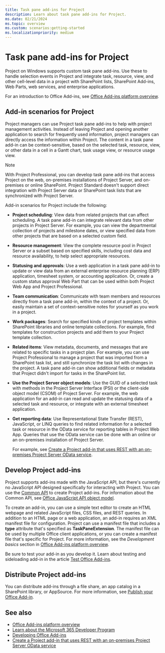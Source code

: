 ```yaml
---
title: Task pane add-ins for Project
description: Learn about task pane add-ins for Project.
ms.date: 02/21/2024
ms.topic: overview
ms.custom: scenarios:getting-started
ms.localizationpriority: medium
---
```


# Task pane add-ins for Project

Project on Windows supports custom task pane add-ins. Use these to handle selection events in Project and integrate task, resource, view, and other cell-level data in a project with SharePoint lists, SharePoint Add-ins, Web Parts, web services, and enterprise applications.

For an introduction to Office Add-ins, see [Office Add-ins platform overview](../overview/office-add-ins.md).

## Add-in scenarios for Project

Project managers can use Project task pane add-ins to help with project management activities. Instead of leaving Project and opening another application to search for frequently used information, project managers can directly access the information within Project. The content in a task pane add-in can be context-sensitive, based on the selected task, resource, view, or other data in a cell in a Gantt chart, task usage view, or resource usage view.

> [!NOTE]
> With Project Professional, you can develop task pane add-ins that access Project on the web, on-premises installations of Project Server, and on-premises or online SharePoint. Project Standard doesn't support direct integration with Project Server data or SharePoint task lists that are synchronized with Project Server.

Add-in scenarios for Project include the following:

- **Project scheduling**: View data from related projects that can affect scheduling. A task pane add-in can integrate relevant data from other projects in Project Server. For example, you can view the departmental collection of projects and milestone dates, or view specified data from other projects that are based on a selected custom field.

- **Resource management**: View the complete resource pool in Project Server or a subset based on specified skills, including cost data and resource availability, to help select appropriate resources.

- **Statusing and approvals**: Use a web application in a task pane add-in to update or view data from an external enterprise resource planning (ERP) application, timesheet system, or accounting application. Or, create a custom status approval Web Part that can be used within both Project Web App and Project Professional.

- **Team communication**: Communicate with team members and resources directly from a task pane add-in, within the context of a project. Or, easily maintain a set of context-sensitive notes for yourself as you work in a project.

- **Work packages**: Search for specified kinds of project templates within SharePoint libraries and online template collections. For example, find templates for construction projects and add them to your Project template collection.

- **Related items**: View metadata, documents, and messages that are related to specific tasks in a project plan. For example, you can use Project Professional to manage a project that was imported from a SharePoint task list, and still synchronize the task list with changes in the project. A task pane add-in can show additional fields or metadata that Project didn't import for tasks in the SharePoint list.

- **Use the Project Server object models**: Use the GUID of a selected task with methods in the Project Server Interface (PSI) or the client-side object model (CSOM) of Project Server. For example, the web application for an add-in can read and update the statusing data of a selected task and resource, or integrate with an external timesheet application.

- **Get reporting data**: Use Representational State Transfer (REST), JavaScript, or LINQ queries to find related information for a selected task or resource in the OData service for reporting tables in Project Web App. Queries that use the OData service can be done with an online or an on-premises installation of Project Server.

    For example, see [Create a Project add-in that uses REST with an on-premises Project Server OData service](../project/create-a-project-add-in-that-uses-rest-with-an-on-premises-odata-service.md).

## Develop Project add-ins

Project supports add-ins made with the JavaScript API, but there's currently no JavaScript API designed specifically for interacting with Project. You can use the [Common API](/javascript/api/office) to create Project add-ins. For information about the Common API, see [Office JavaScript API object model](../develop/office-javascript-api-object-model.md).

To create an add-in, you can use a simple text editor to create an HTML webpage and related JavaScript files, CSS files, and REST queries. In addition to an HTML page or a web application, an add-in requires an XML manifest file for configuration. Project can use a manifest file that includes a **type** attribute that's specified as **TaskPaneExtension**. The manifest file can be used by multiple Office client applications, or you can create a manifest file that's specific for Project. For more information, see the  _Development basics_ section in [Office Add-ins platform overview](../overview/office-add-ins.md).

Be sure to test your add-in as you develop it. Learn about testing and sideloading add-in in the article [Test Office Add-ins](../testing/test-debug-office-add-ins.md).

## Distribute Project add-ins

You can distribute add-ins through a file share, an app catalog in a SharePoint library, or AppSource. For more information, see [Publish your Office Add-in](../publish/publish.md).

## See also

- [Office Add-ins platform overview](../overview/office-add-ins.md)
- [Learn about the Microsoft 365 Developer Program](https://aka.ms/m365devprogram)
- [Developing Office Add-ins](../develop/develop-overview.md)
- [Create a Project add-in that uses REST with an on-premises Project Server OData service](create-a-project-add-in-that-uses-rest-with-an-on-premises-odata-service.md)
